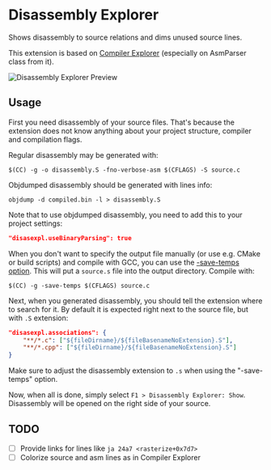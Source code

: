 # Disassembly Explorer

Shows disassembly to source relations and dims unused source lines.

This extension is based on [Compiler Explorer](https://github.com/mattgodbolt/compiler-explorer) (especially on AsmParser class from it).

![Disassembly Explorer Preview](preview.gif)

## Usage

First you need disassembly of your source files. That's because the extension does not know anything about your project structure, compiler and compilation flags.

Regular disassembly may be generated with:

    $(CC) -g -o disassembly.S -fno-verbose-asm $(CFLAGS) -S source.c

Objdumped disassembly should be generated with lines info:

    objdump -d compiled.bin -l > disassembly.S

Note that to use objdumped disassembly, you need to add this to your project settings:
```json
"disasexpl.useBinaryParsing": true
```

When you don't want to specify the output file manually (or use e.g. CMake or build scripts) and compile with GCC, you can use the [-save-temps option](https://gcc.gnu.org/onlinedocs/gcc/Developer-Options.html#index-save-temps). This will put a `source.s` file into the output directory. Compile with:

    $(CC) -g -save-temps $(CFLAGS) source.c

Next, when you generated disassembly, you should tell the extension where to search for it. By default it is expected right next to the source file, but with `.S` extension:

```json
"disasexpl.associations": {
    "**/*.c": ["${fileDirname}/${fileBasenameNoExtension}.S"],
    "**/*.cpp": ["${fileDirname}/${fileBasenameNoExtension}.S"]
}
```
Make sure to adjust the disassembly extension to `.s` when using the "-save-temps" option.

Now, when all is done, simply select `F1 > Disassembly Explorer: Show`. Disassembly will be opened on the right side of your source.

## TODO

- [ ] Provide links for lines like `ja 24a7 <rasterize+0x7d7>`
- [ ] Colorize source and asm lines as in Compiler Explorer
